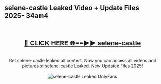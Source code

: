 <h2>selene-castle Leaked Video + Update Files 2025- 34am4</h2>
<br>
<div align="center">
<h2><a href="https://libra.edu.pl?selene-castle" rel="nofollow">🔴 CLICK HERE 🌐==►► selene-castle</a></h2>
<br>
Get selene-castle leaked all content. Now you can access all videos and pictures of selene-castle Leaked. New Updated Files 2025!
<br>
<br>
<a href="https://libra.edu.pl?selene-castle" rel="nofollow" data-target="animated-image.originalLink"><img src="https://i.ibb.co.com/WyWwxjT/player-gif2.gif" alt="selene-castle Leaked OnlyFans" style="max-width: 100%; display: inline-block;" data-target="animated-image.originalImage"></a>
</div>
<br>